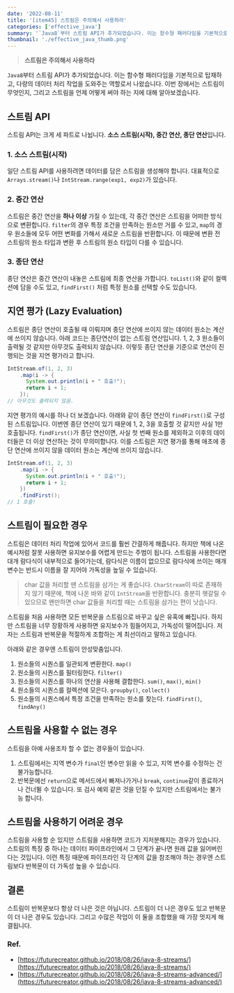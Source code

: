 ```yaml
---
date: '2022-08-11'
title: '[item45] 스트림은 주의해서 사용하라'
categories: ['effective_java']
summary: '`Java8`부터 스트림 API가 추가되었습니다. 이는 함수형 패러다임을 기본적으로 탑재하고, 다량의 데이터 처리 작업을 도와주는 역할로서 나왔습니다. 이번 장에서는 스트림이 무엇인지, 그리고 스트림을 언제 어떻게 써야 하는 지에 대해 알아보겠습니다.'
thumbnail: './effective_java_thumb.png'
---
```


> **스트림은 주의해서 사용하라**

`Java8`부터 스트림 API가 추가되었습니다. 이는 함수형 패러다임을 기본적으로 탑재하고, 다량의 데이터 처리 작업을 도와주는 역할로서 나왔습니다. 이번 장에서는 스트림이 무엇인지, 그리고 스트림을 언제 어떻게 써야 하는 지에 대해 알아보겠습니다.

## 스트림 API
스트림 API는 크게 세 파트로 나뉩니다. **소스 스트림(시작), 중간 연산, 종단 연산**입니다.
### 1. 소스 스트림(시작)
일단 스트림 API를 사용하려면 데이터를 담은 스트림을 생성해야 합니다. 대표적으로 `Arrays.stream()`나 `IntStream.range(exp1, exp2)`가 있습니다.

### 2. 중간 연산
스트림은 중간 연산을 **하나 이상** 가질 수 있는데, 각 중간 연산은 스트림을 어떠한 방식으로 변환합니다. `filter`의 경우 특정 조건을 만족하는 원소만 거를 수 있고, `map`의 경우 원소들에 모두 어떤 변화를 가해서 새로운 스트림을 반환합니다. 이 때문에 변환 전 스트림의 원소 타입과 변환 후 스트림의 원소 타입이 다를 수 있습니다.

### 3. 종단 연산
종단 연산은 중간 연산이 내놓은 스트림에 최종 연산을 가합니다. `toList()`와 같이 컬렉션에 담을 수도 있고, `findFirst()` 처럼 특정 원소를 선택할 수도 있습니다.

## 지연 평가 (Lazy Evaluation)
스트림은 종단 연산이 호출될 때 이뤄지며 종단 연산에 쓰이지 않는 데이터 원소는 계산에 쓰이지 않습니다. 아래 코드는 종단연산이 없는 스트림 연산입니다. 1, 2, 3 원소들이 출력될 것 같지만 아무것도 출력되지 않습니다. 이렇듯 종단 연산을 기준으로 연산이 진행되는 것을 지연 평가라고 합니다.
```java
IntStream.of(1, 2, 3)
    .map(i -> {
      System.out.println(i + " 호출!");
      return i + 1;
    });
// 아무것도 출력되지 않음.
```
지연 평가의 예시를 하나 더 보겠습니다. 아래와 같이 종단 연산이 `findFirst()`로 구성된 스트림입니다. 이번엔 종단 연산이 있기 때문에 1, 2, 3을 호출할 것 같지만 사실 1만 호출됩니다. `findFirst()`가 종단 연산이면, 사실 첫 번째 원소를 제외하고 이후의 데이터들은 더 이상 연산하는 것이 무의미합니다. 이를 스트림은 지연 평가를 통해 애초에 종단 연산에 쓰이지 않을 데이터 원소는 계산에 쓰이지 않습니다.
```java
IntStream.of(1, 2, 3)
    .map(i -> {
      System.out.println(i + " 호출!");
      return i + 1;
    })
    .findFirst();
// 1 호출!
```

## 스트림이 필요한 경우
스트림은 데이터 처리 작업에 있어서 코드를 훨씬 간결하게 해줍니다. 하지만 책에 나온 예시처럼 잘못 사용하면 유지보수를 어렵게 만드는 주범이 됩니다. 스트림을 사용한다면 대개 람다식이 내부적으로 들어가는데, 람다식은 이름이 없으므로 람다식에 쓰이는 매개변수는 반드시 이름을 잘 지어야 가독성을 높일 수 있습니다.

> char 값을 처리할 땐 스트림을 삼가는 게 좋습니다. `CharStream`이 따로 존재하지 않기 때문에, 책에 나온 바와 같이 `IntStream`을 반환합니다. 충분히 헷갈릴 수 있으므로 왠만하면 char 값들을 처리할 때는 스트림을 삼가는 편이 낫습니다.

스트림을 처음 사용하면 모든 반복문을 스트림으로 바꾸고 싶은 유혹에 빠집니다. 하지만 스트림을 너무 장황하게 사용하면 유지보수가 힘들어지고, 가독성이 떨어집니다. 저자는 스트림과 반복문을 적절하게 조합하는 게 최선이라고 말하고 있습니다.

아래와 같은 경우엔 스트림이 안성맞춤입니다.
1. 원소들의 시퀀스를 일관되게 변환한다. `map()`
2. 원소들의 시퀀스를 필터링한다. `filter()`
3. 원소들의 시퀀스를 하나의 연산을 사용해 결합한다. `sum()`, `max()`, `min()`
4. 원소들의 시퀀스를 컬렉션에 모은다. `groupby()`, `collect()`
5. 원소들의 시퀀스에서 특정 조건을 만족하는 원소를 찾는다. `findFirst()`, `findAny()`

## 스트림을 사용할 수 없는 경우
스트림을 아예 사용조차 할 수 없는 경우들이 있습니다.
1. 스트림에서는 지역 변수가 `final`인 변수만 읽을 수 있고, 지역 변수를 수정하는 건 불가능합니다.
2. 반복문에선 `return`으로 메서드에서 빠져나가거나 `break`, `continue`같이 종료하거나 건너뛸 수 있습니다. 또 검사 예외 같은 것을 던질 수 있지만 스트림에서는 불가능 합니다.

## 스트림을 사용하기 어려운 경우
스트림을 사용할 순 있지만 스트림을 사용하면 코드가 지저분해지는 경우가 있습니다. 스트림의 특징 중 하나는 데이터 파이프라인에서 그 단계가 끝나면 원래 값을 잃어버린다는 것입니다. 이런 특징 때문에 파이프라인 각 단계의 값을 참조해야 하는 경우엔 스트림보다 반복문이 더 가독성 높을 수 있습니다.

## 결론
스트림이 반복문보다 항상 더 나은 것은 아닙니다. 스트림이 더 나은 경우도 있고 반복문이 더 나은 경우도 있습니다. 그리고 수많은 작업이 이 둘을 조합했을 때 가장 멋지게 해결됩니다.

### Ref.
- [https://futurecreator.github.io/2018/08/26/java-8-streams/](https://futurecreator.github.io/2018/08/26/java-8-streams/)
- [https://futurecreator.github.io/2018/08/26/java-8-streams-advanced/](https://futurecreator.github.io/2018/08/26/java-8-streams-advanced/)